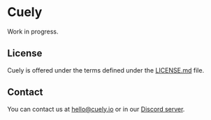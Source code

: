 # Cuely
Work in progress.

## License
Cuely is offered under the terms defined under the [LICENSE.md](LICENSE.md) file.

## Contact
You can contact us at [hello@cuely.io](mailto:hello@cuely.io) or in our [Discord server](https://discord.gg/BmzKHffWJM).